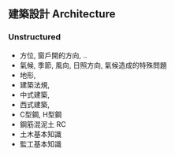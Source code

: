 ## 建築設計 Architecture 

### Unstructured
* 方位, 窗戶開的方向, ..
* 氣候, 季節, 風向, 日照方向, 氣候造成的特殊問題
* 地形,
* 建築法規, 
* 中式建築,
* 西式建築,
* C型鋼, H型鋼
* 鋼筋混泥土 RC
* 土木基本知識
* 監工基本知識